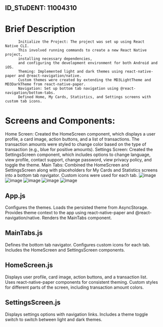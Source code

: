 ## ID_STuDENT: 11004310 

# Brief Description
          Initialize the Project: The project was set up using React Native CLI.
          This involved running commands to create a new React Native project, 
          installing necessary dependencies, 
          and configuring the development environment for both Android and iOS.
          Theming: Implemented light and dark themes using react-native-paper and @react-navigation/native.
          Custom themes were created by extending the MD3LightTheme and MD3DarkTheme from react-native-paper.
          Navigation: Set up bottom tab navigation using @react-navigation/bottom-tabs. 
          Defined Home, My Cards, Statistics, and Settings screens with custom tab icons.
# Screens and Components:
Home Screen: Created the HomeScreen component, which displays a user profile, a card image, action buttons, and a list of transactions. 
The transaction amounts were styled to change color based on the type of transaction (e.g., blue for positive amounts).
Settings Screen: Created the SettingsScreen component, which includes options to change language, view profile, contact support, change password, view privacy policy, and toggle the theme.
Main Tabs: Combined the HomeScreen and SettingsScreen along with placeholders for My Cards and Statistics screens into a bottom tab navigator. Custom icons were used for each tab.
![image](https://github.com/Ihongui/rn-assignment5-11004310/assets/150761912/e3f76218-7e07-4408-9205-ecd9906f59af)
![image](https://github.com/Ihongui/rn-assignment5-11004310/assets/150761912/151b75fd-8790-4ebe-99a6-8b1149f164f5)
![image](https://github.com/Ihongui/rn-assignment5-11004310/assets/150761912/a3979a24-add3-4086-809b-33e4e05bb845)
![image](https://github.com/Ihongui/rn-assignment5-11004310/assets/150761912/74939f28-b8c3-479b-a7d3-c1e260b9ce2c)
![image](https://github.com/Ihongui/rn-assignment5-11004310/assets/150761912/0f579b38-3926-4836-b5c7-8ef8e7494374)
## App.js
Configures the themes.
Loads the persisted theme from AsyncStorage.
Provides theme context to the app using react-native-paper and @react-navigation/native.
Renders the MainTabs component.
## MainTabs.js
Defines the bottom tab navigator.
Configures custom icons for each tab.
Includes the HomeScreen and SettingsScreen components.
 ## HomeScreen.js
Displays user profile, card image, action buttons, and a transaction list.
Uses react-native-paper components for consistent theming.
Custom styles for different parts of the screen, including transaction amount colors.
## SettingsScreen.js
Displays settings options with navigation links.
Includes a theme toggle switch to switch between light and dark themes.


